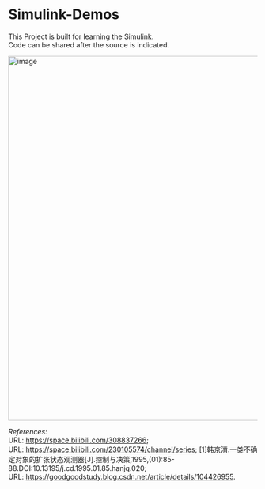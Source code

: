 # Simulink-Demos
This Project is built for learning the Simulink.   
Code can be shared after the source is indicated.

<img width="737" alt="image" src="https://github.com/XingGao-cn/Simulink-Demos/assets/80154778/f8667b4e-afba-4ec3-be40-df0b81b84cc8">


*References:*  
URL: https://space.bilibili.com/308837266;  
URL: https://space.bilibili.com/230105574/channel/series;
[1]韩京清.一类不确定对象的扩张状态观测器[J].控制与决策,1995,(01):85-88.DOI:10.13195/j.cd.1995.01.85.hanjq.020;  
URL: https://goodgoodstudy.blog.csdn.net/article/details/104426955.  
